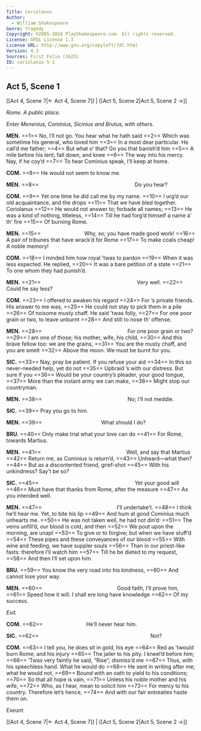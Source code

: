 ```yaml
---
Title: Coriolanus
Author: 
  - William Shakespeare
Genre: Tragedy
Copyright: ©2005-2024 PlayShakespeare.com. All rights reserved.
License: GFDL License 1.3
License URL: http://www.gnu.org/copyleft/fdl.html
Version: 4.3
Sources: First Folio (1623)
ID: coriolanus-5-1
---
```


## Act 5, Scene 1
[[Act 4, Scene 7|← Act 4, Scene 7]] | [[Act 5, Scene 2|Act 5, Scene 2 →]]

*Rome. A public place.*

*Enter Menenius, Cominius, Sicinius and Brutus, with others.*

**MEN.**
==1== No, I’ll not go. You hear what he hath said
==2== Which was sometime his general, who loved him
==3== In a most dear particular. He call’d me father;
==4== But what o’ that? Go you that banish’d him
==5== A mile before his tent, fall down, and knee
==6== The way into his mercy. Nay, if he coy’d
==7== To hear Cominius speak, I’ll keep at home.

**COM.**
==8== He would not seem to know me.

**MEN.**
==8==                   Do you hear?

**COM.**
==9== Yet one time he did call me by my name.
==10== I urg’d our old acquaintance, and the drops
==11== That we have bled together. Coriolanus
==12== He would not answer to; forbade all names;
==13== He was a kind of nothing, titleless,
==14== Till he had forg’d himself a name a’ th’ fire
==15== Of burning Rome.

**MEN.**
==15==         Why, so; you have made good work!
==16== A pair of tribunes that have wrack’d for Rome
==17== To make coals cheap! A noble memory!

**COM.**
==18== I minded him how royal ’twas to pardon
==19== When it was less expected. He replied,
==20== It was a bare petition of a state
==21== To one whom they had punish’d.

**MEN.**
==21==                   Very well.
==22== Could he say less?

**COM.**
==23== I offered to awaken his regard
==24== For ’s private friends. His answer to me was,
==25== He could not stay to pick them in a pile
==26== Of noisome musty chaff. He said ’twas folly,
==27== For one poor grain or two, to leave unburnt
==28== And still to nose th’ offense.

**MEN.**
==28==                 For one poor grain or two?
==29== I am one of those; his mother, wife, his child,
==30== And this brave fellow too: we are the grains,
==31== You are the musty chaff, and you are smelt
==32== Above the moon. We must be burnt for you.

**SIC.**
==33== Nay, pray be patient. If you refuse your aid
==34== In this so never-needed help, yet do not
==35== Upbraid ’s with our distress. But sure if you
==36== Would be your country’s pleader, your good tongue,
==37== More than the instant army we can make,
==38== Might stop our countryman.

**MEN.**
==38==                 No; I’ll not meddle.

**SIC.**
==39== Pray you go to him.

**MEN.**
==39==            What should I do?

**BRU.**
==40== Only make trial what your love can do
==41== For Rome, towards Martius.

**MEN.**
==41==                 Well, and say that Martius
==42== Return me, as Cominius is return’d,
==43== Unheard—what then?
==44== But as a discontented friend, grief-shot
==45== With his unkindness? Say’t be so?

**SIC.**
==45==                   Yet your good will
==46== Must have that thanks from Rome, after the measure
==47== As you intended well.

**MEN.**
==47==               I’ll undertake’t.
==48== I think he’ll hear me. Yet, to bite his lip
==49== And hum at good Cominius much unhearts me.
==50== He was not taken well, he had not din’d:
==51== The veins unfill’d, our blood is cold, and then
==52== We pout upon the morning, are unapt
==53== To give or to forgive; but when we have stuff’d
==54== These pipes and these conveyances of our blood
==55== With wine and feeding, we have suppler souls
==56== Than in our priest-like fasts: therefore I’ll watch him
==57== Till he be dieted to my request,
==58== And then I’ll set upon him.

**BRU.**
==59== You know the very road into his kindness,
==60== And cannot lose your way.

**MEN.**
==60==               Good faith, I’ll prove him,
==61== Speed how it will. I shall ere long have knowledge
==62== Of my success.

*Exit.*

**COM.**
==62==         He’ll never hear him.

**SIC.**
==62==                      Not?

**COM.**
==63== I tell you, he does sit in gold, his eye
==64== Red as ’twould burn Rome; and his injury
==65== The jailer to his pity. I kneel’d before him;
==66== ’Twas very faintly he said, “Rise”; dismiss’d me
==67== Thus, with his speechless hand. What he would do
==68== He sent in writing after me; what he would not,
==69== Bound with an oath to yield to his conditions;
==70== So that all hope is vain,
==71== Unless his noble mother and his wife,
==72== Who, as I hear, mean to solicit him
==73== For mercy to his country. Therefore let’s hence,
==74== And with our fair entreaties haste them on.

*Exeunt.*

[[Act 4, Scene 7|← Act 4, Scene 7]] | [[Act 5, Scene 2|Act 5, Scene 2 →]]